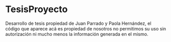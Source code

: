 # TesisProyecto



Desarrollo de tesis propiedad de Juan Parrado y Paola Hernández, el código que aparece acá es propiedad de nosotros no permitimos su uso sin autorización  ni mucho menos la información generada en el mismo.  
